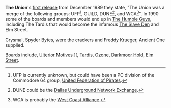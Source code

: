 **The Union**'s [first release](/f/b2250e2) from December 1989 they state, "The Union was a merge of the following groups: UFP[^1], GUiLD, DUNE[^3], and WCA[^2]". In 1990 some of the boards and members would end up in [The Humble Guys](/g/the-humble-guys), including The Tardis that would become the infamous [The Slave Den](https://demozoo.org/bbs/1473/) and Elm Street.

Crysmal, Spyder Bytes, were the crackers and Freddy Krueger, Ancient One supplied.

Boards include, [Ulterior Motives \]\[](https://demozoo.org/bbs/3688/), [Tardis](https://demozoo.org/bbs/3684/), [Ozone](https://demozoo.org/bbs/3685/), [Darkmoor Hold](https://demozoo.org/bbs/3686/), [Elm Street](https://demozoo.org/bbs/3691/).

[^1]: UFP is currently unknown, but could have been a PC division of the Commodore 64 group, [United Federation of Pirates](/groups/124416/).
[^2]: WCA is probably the [West Coast Alliance](/g/west-coast-alliance).
[^3]: DUNE could be the [Dallas Underground Network Exchange]([/g/dallas-underground-network-exchange](https://demozoo.org/groups/147346/)).